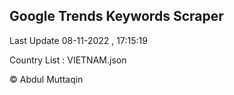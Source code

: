 

## Google Trends Keywords Scraper 
 
Last Update 08-11-2022 , 17:15:19

Country List :
VIETNAM.json



© Abdul Muttaqin 
